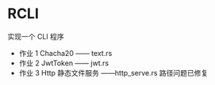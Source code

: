# RCLI

实现一个 CLI 程序

- 作业 1 Chacha20 —— text.rs
- 作业 2 JwtToken —— jwt.rs
- 作业 3 Http 静态文件服务 ——http_serve.rs 路径问题已修复
